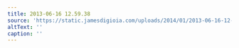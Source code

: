 ```yaml
---
title: 2013-06-16 12.59.38
source: 'https://static.jamesdigioia.com/uploads/2014/01/2013-06-16-12-59-38-scaled.jpg'
altText: ''
caption: ''
---
```


